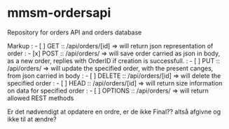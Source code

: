 # mmsm-ordersapi
Repository for orders API and orders database


Markup : - [ ] GET     :: /api/orders/[id]   =>  will return json representation of order
: - [x] POST    :: /api/orders/       =>  will save order carried as json in body, as a new order, replies with OrderID if creation is successfull.
: - [ ] PUT     :: /api/orders/       =>  will update the specified order, with the present canges, from json carried in body
: - [ ] DELETE  :: /api/orders/[id]   =>  will delete the specified order
: - [ ] HEAD    :: /api/orders/[id]   =>  will return size information on data for specified order
: - [ ] OPTIONS :: /api/orders/       =>  will return allowed REST methods

Er det nødvendigt at opdatere en ordre, er de ikke Final?? altså afgivne og ikke til at ændre?